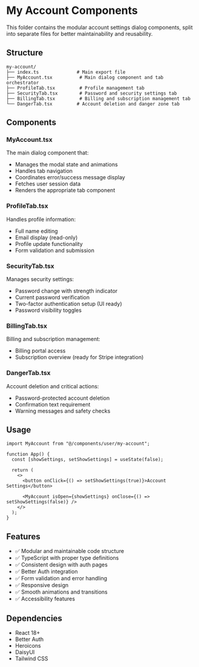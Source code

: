 # My Account Components

This folder contains the modular account settings dialog components, split into separate files for better maintainability and reusability.

## Structure

```
my-account/
├── index.ts              # Main export file
├── MyAccount.tsx          # Main dialog component and tab orchestrator
├── ProfileTab.tsx         # Profile management tab
├── SecurityTab.tsx        # Password and security settings tab
├── BillingTab.tsx         # Billing and subscription management tab
└── DangerTab.tsx         # Account deletion and danger zone tab
```

## Components

### MyAccount.tsx

The main dialog component that:

- Manages the modal state and animations
- Handles tab navigation
- Coordinates error/success message display
- Fetches user session data
- Renders the appropriate tab component

### ProfileTab.tsx

Handles profile information:

- Full name editing
- Email display (read-only)
- Profile update functionality
- Form validation and submission

### SecurityTab.tsx

Manages security settings:

- Password change with strength indicator
- Current password verification
- Two-factor authentication setup (UI ready)
- Password visibility toggles

### BillingTab.tsx

Billing and subscription management:

- Billing portal access
- Subscription overview (ready for Stripe integration)

### DangerTab.tsx

Account deletion and critical actions:

- Password-protected account deletion
- Confirmation text requirement
- Warning messages and safety checks

## Usage

```tsx
import MyAccount from "@/components/user/my-account";

function App() {
  const [showSettings, setShowSettings] = useState(false);

  return (
    <>
      <button onClick={() => setShowSettings(true)}>Account Settings</button>

      <MyAccount isOpen={showSettings} onClose={() => setShowSettings(false)} />
    </>
  );
}
```

## Features

- ✅ Modular and maintainable code structure
- ✅ TypeScript with proper type definitions
- ✅ Consistent design with auth pages
- ✅ Better Auth integration
- ✅ Form validation and error handling
- ✅ Responsive design
- ✅ Smooth animations and transitions
- ✅ Accessibility features

## Dependencies

- React 18+
- Better Auth
- Heroicons
- DaisyUI
- Tailwind CSS
